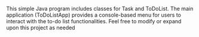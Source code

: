 This simple Java program includes classes for Task and ToDoList. The main application (ToDoListApp) provides a console-based menu for users to interact with the to-do list functionalities. Feel free to modify or expand upon this project as needed

